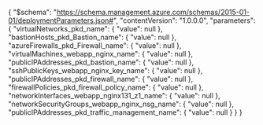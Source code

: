 {
    "$schema": "https://schema.management.azure.com/schemas/2015-01-01/deploymentParameters.json#",
    "contentVersion": "1.0.0.0",
    "parameters": {
        "virtualNetworks_pkd_name": {
            "value": null
        },
        "bastionHosts_pkd_Bastion_name": {
            "value": null
        },
        "azureFirewalls_pkd_Firewall_name": {
            "value": null
        },
        "virtualMachines_webapp_nginx_name": {
            "value": null
        },
        "publicIPAddresses_pkd_bastion_name": {
            "value": null
        },
        "sshPublicKeys_webapp_nginx_key_name": {
            "value": null
        },
        "publicIPAddresses_pkd_firewall_name": {
            "value": null
        },
        "firewallPolicies_pkd_firewall_policy_name": {
            "value": null
        },
        "networkInterfaces_webapp_nginx131_z1_name": {
            "value": null
        },
        "networkSecurityGroups_webapp_nginx_nsg_name": {
            "value": null
        },
        "publicIPAddresses_pkd_traffic_management_name": {
            "value": null
        }
    }
}
